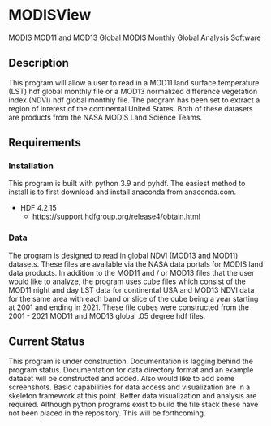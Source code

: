 # MODISView 

MODIS MOD11 and MOD13 Global MODIS Monthly Global Analysis Software

## Description

This program will allow a user to read in a MOD11 land surface temperature (LST) hdf global monthly file or a MOD13 normalized difference vegetation index (NDVI) hdf global monthly file. The program has been set to extract a region of interest of the continental United States. Both of these datasets are products from the NASA MODIS Land Science Teams. 

## Requirements

### Installation

This program is built with python 3.9 and pyhdf. The easiest method to install is to first download and install anaconda from anaconda.com.
    
  * HDF 4.2.15
    * https://support.hdfgroup.org/release4/obtain.html
    
 
### Data
The program is designed to read in global NDVI (MOD13 and MOD11) datasets. These files are available via the NASA data portals for MODIS land data products. In addition to the MOD11 and / or MOD13 files that the user would like to analyze, the program uses cube files which consist of the MOD11 night and day LST data for continental USA and MOD13 NDVI data for the same area with each band or slice of the cube being a year starting at 2001 and ending in 2021. These file cubes were constructed from the 2001 - 2021 MOD11 and MOD13 global .05 degree hdf files.  


## Current Status
This program is under construction. Documentation is lagging behind the program status. Documentation for data directory format and an example dataset will be constructed and added. Also would like to add some screenshots. Basic capabilities for data access and visualization are in a skeleton framework at this point. Better data visualization and analysis are required. Although python programs exist to build the file stack these have not been placed in the repository. This will be forthcoming.

